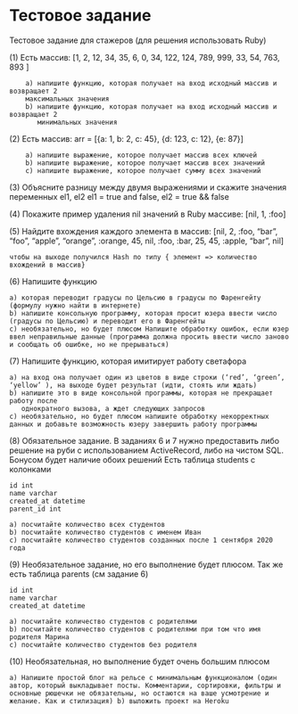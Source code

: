 # Тестовое задание

Тестовое задание для стажеров
(для решения использовать Ruby)

(1) Есть массив:
  [1, 2, 12, 34, 35, 6, 0, 34, 122, 124, 789, 999, 33, 54, 763,
893 ]

        a) напишите функцию, которая получает на вход исходный массив и возвращает 2
        максимальных значения
        b) напишите функцию, которая получает на вход исходный массив и возвращает 2
           минимальных значения

(2) Есть массив:
  arr = [{a: 1, b: 2, c: 45}, {d: 123, c: 12}, {e: 87}]

        a) напишите выражение, которое получает массив всех ключей
        b) напишите выражение, которое получает массив всех значений 
        с) напишите выражение, которое получает сумму всех значений

(3) Объясните разницу между двумя выражениями и скажите значения переменных el1, el2
        el1 = true and false,
        el2 = true && false

(4) Покажите пример удаления nil значений в Ruby массиве:
     [nil, 1, :foo]

(5) Найдите вхождения каждого элемента в массив:
  [nil, 2, :foo, “bar”, “foo”, “apple”, “orange”, :orange, 45,  nil, :foo, :bar, 25, 45, :apple, “bar”, nil]
  
    чтобы на выходе получился Hash по типу { элемент => количество вхождений в массив}

(6) Напишите функцию

    a) которая переводит градусы по Цельсию в градусы по Фаренгейту (формулу нужно найти в интернете)
    b) напишите консольную программу, которая просит юзера ввести число (градусы по Цельсию) и переводит его в Фаренгейты
    с) необязательно, но будет плюсом Напишите обработку ошибок, если юзер ввел неправильные данные (программа должна просить ввести число заново и сообщать об ошибке, но не прерываться)

(7) Напишите функцию, которая имитирует работу светафора

    a) на вход она получает один из цветов в виде строки (‘red’, ‘green’, ‘yellow’ ), на выходе будет результат (идти, стоять или ждать)
    b) напишите это в виде консольной программы, которая не прекращает работу после
       однократного вызова, а ждет следующих запросов
    c) необязательно, но будет плюсом напишите обработку некорректных данных и добавьте возможность юзеру завершить работу программы

(8) Обязательное задание.
    В заданиях 6 и 7 нужно предоставить либо решение на руби с использованием ActiveRecord, либо на чистом SQL. Бонусом будет наличие обоих решений
    Есть таблица students с колонками

    id int
    name varchar 
    created_at datetime 
    parent_id int

    a) посчитайте количество всех студентов
    b) посчитайте количество студентов с именем Иван
    c) посчитайте количество студентов созданных после 1 сентября 2020 года

(9) Необязательное задание, но его выполнение будет плюсом. Так же есть таблица parents (см задание 6)

    id int
    name varchar 
    created_at datetime

    a) посчитайте количество студентов с родителями
    b) посчитайте количество студентов с родителями при том что имя родителя Марина
    c) посчитайте количество студентов без родителя

(10) Необязательная, но выполнение будет очень большим плюсом

    a) Напишите простой блог на рельсе с минимальным функционалом (один автор, который выкладывает посты. Комментарии, сортировки, фильтры и основные рюшечки не обязательны, но остаются на ваше усмотрение и желание. Как и стилизация) b) выложить проект на Heroku
